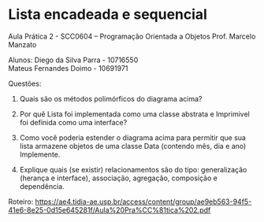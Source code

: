 # Lista encadeada e sequencial
Aula Prática 2 - SCC0604 – Programação Orientada a Objetos
Prof.	Marcelo	Manzato

Alunos:
Diego da Silva Parra - 10716550<br>
Mateus Fernandes Doimo - 10691971<br>


Questões:

1. Quais são os métodos polimórficos do diagrama acima?

2. Por quê Lista foi	implementada como uma classe abstrata e Imprimivel foi definida como uma interface?

3. Como	você poderia estender o diagrama acima	para permitir	que	sua	lista	armazene objetos de uma classe Data (contendo mês, dia e ano) Implemente.

4. Explique quais (se existir) relacionamentos são do tipo: generalização (herança e interface), associação,	agregação,	composição	e	dependência.


Roteiro: https://ae4.tidia-ae.usp.br/access/content/group/ae9eb563-94f5-41e6-8e25-0d15e645281f/Aula%20Pra%CC%81tica%202.pdf
